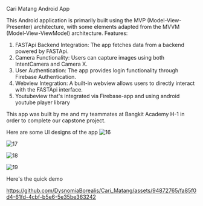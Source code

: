 Cari Matang Android App

This Android application is primarily built using the MVP (Model-View-Presenter) architecture, with some elements adapted from the MVVM (Model-View-ViewModel) architecture.
Features:

1. FASTApi Backend Integration: The app fetches data from a backend powered by FASTApi.
2. Camera Functionality: Users can capture images using both IntentCamera and Camera X.
3. User Authentication: The app provides login functionality through Firebase Authentication.
4. Webview Integration: A built-in webview allows users to directly interact with the FASTApi interface.
5. Youtubeview that's integrated via Firebase-app and using android youtube player library

This app was built by me and my teammates at Bangkit Academy H-1 in order to complete our capstone project.

Here are some UI designs of the app
![16](https://github.com/DysnomiaBorealis/Cari_Matang/assets/94872765/5001ed6a-4cb1-4360-b94c-47141c3b5b69)

![17](https://github.com/DysnomiaBorealis/Cari_Matang/assets/94872765/c4e6d9a9-06e3-42db-a7b5-a4fb09ec06e4)

![18](https://github.com/DysnomiaBorealis/Cari_Matang/assets/94872765/0a516c26-1235-4bb9-aaf2-1891340053b1)

![19](https://github.com/DysnomiaBorealis/Cari_Matang/assets/94872765/e97b796b-adf9-46d7-a202-8cfbee6f33cd)


Here's the quick demo

https://github.com/DysnomiaBorealis/Cari_Matang/assets/94872765/fa85f0d4-61fd-4cbf-b5e6-5e35be363242




